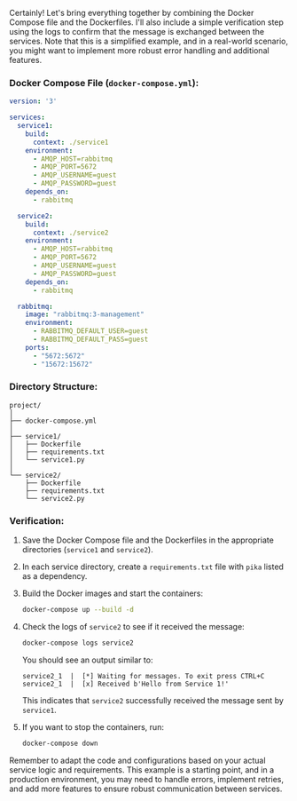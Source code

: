 Certainly! Let's bring everything together by combining the Docker Compose file and the Dockerfiles. I'll also include a simple verification step using the logs to confirm that the message is exchanged between the services. Note that this is a simplified example, and in a real-world scenario, you might want to implement more robust error handling and additional features.

### Docker Compose File (`docker-compose.yml`):

```yaml
version: '3'

services:
  service1:
    build:
      context: ./service1
    environment:
      - AMQP_HOST=rabbitmq
      - AMQP_PORT=5672
      - AMQP_USERNAME=guest
      - AMQP_PASSWORD=guest
    depends_on:
      - rabbitmq

  service2:
    build:
      context: ./service2
    environment:
      - AMQP_HOST=rabbitmq
      - AMQP_PORT=5672
      - AMQP_USERNAME=guest
      - AMQP_PASSWORD=guest
    depends_on:
      - rabbitmq

  rabbitmq:
    image: "rabbitmq:3-management"
    environment:
      - RABBITMQ_DEFAULT_USER=guest
      - RABBITMQ_DEFAULT_PASS=guest
    ports:
      - "5672:5672"
      - "15672:15672"
```

### Directory Structure:

```
project/
│
├── docker-compose.yml
│
├── service1/
│   ├── Dockerfile
│   ├── requirements.txt
│   └── service1.py
│
└── service2/
    ├── Dockerfile
    ├── requirements.txt
    └── service2.py
```

### Verification:

1. Save the Docker Compose file and the Dockerfiles in the appropriate directories (`service1` and `service2`).
2. In each service directory, create a `requirements.txt` file with `pika` listed as a dependency.
3. Build the Docker images and start the containers:

   ```bash
   docker-compose up --build -d
   ```

4. Check the logs of `service2` to see if it received the message:

   ```bash
   docker-compose logs service2
   ```

   You should see an output similar to:

   ```
   service2_1  |  [*] Waiting for messages. To exit press CTRL+C
   service2_1  |  [x] Received b'Hello from Service 1!'
   ```

   This indicates that `service2` successfully received the message sent by `service1`.

5. If you want to stop the containers, run:

   ```bash
   docker-compose down
   ```

Remember to adapt the code and configurations based on your actual service logic and requirements. This example is a starting point, and in a production environment, you may need to handle errors, implement retries, and add more features to ensure robust communication between services.
